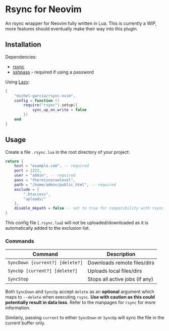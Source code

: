 # Rsync for Neovim

An rsync wrapper for Neovim fully written in Lua. This is currently a WIP, more features should eventually make their way into this plugin.

## Installation

Dependencies:

- [rsync](https://github.com/WayneD/rsync)
- [sshpass](https://sourceforge.net/projects/sshpass/) - required if using a password

Using [Lazy](https://github.com/folke/lazy.nvim):

```lua
{
    "michel-garcia/rsync.nvim",
    config = function ()
        require("rsync").setup({
            sync_up_on_write = false
        })
    end
}
```

## Usage

Create a file `.rsync.lua` in the root directory of your project:

```lua
return {
    host = "example.com", -- required
    port = 2222,
    user = "admin", -- required
    pass = "thereisnocowlevel",
    path = "/home/admin/public_html", -- required
    exclude = {
        ".htaccess",
        "uploads/"
    },
    disable_mkpath = false -- set to true for compatibility with rsync v3.2.3 and lower
}
```

This config file (`.rsync.lua`) will not be uploaded/downloaded as it is automatically added to the exclusion list.

### Commands

| Command | Description |
| --- | --- |
| `SyncDown [current?] [delete?]` | Downloads remote files/dirs |
| `SyncUp [current?] [delete?]` | Uploads local files/dirs |
| `SyncStop` | Stops all active jobs (if any) |

Both `SyncDown` and `SyncUp` accept `delete` as an **optional** argument which maps to `--delete` when executing `rsync`. **Use with caution as this could potentially result in data loss**. Refer to the manpages for `rsync` for more information.

Similarly, passing `current` to either `SyncDown` or `SyncUp` will sync the file in the current buffer only.
